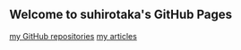 ## Welcome to suhirotaka's GitHub Pages

[my GitHub repositories](github_repositories)
[my articles](article_contributions)
